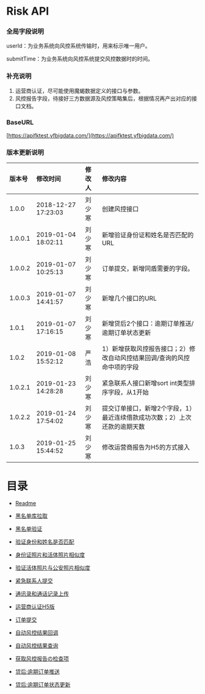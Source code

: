 # Risk API

### 全局字段说明

userId：为业务系统向风控系统传输时，用来标示唯一用户。

submitTime：为业务系统向风控系统提交风控数据时的时间。

### 补充说明

1. 运营商认证，尽可能使用魔蝎数据定义的接口与参数。
2. 风控报告字段，待接好三方数据源及风控策略集后，根据情况再产出对应的接口文档。

### BaseURL

[https://apifktest.yfbigdata.com/](https://apifktest.yfbigdata.com/)

### 版本更新说明

| 版本号 | 修改时间 | 修改人 | 修改内容 |
| :--- | :--- | :--- | :--- |
| 1.0.0 | 2018-12-27 17:23:03 | 刘少寒 | 创建风控接口 |
| 1.0.0.1 | 2019-01-04 18:02:11 | 刘少寒 | 新增验证身份证和姓名是否匹配的URL |
| 1.0.0.2 | 2019-01-07 10:25:13 | 刘少寒 | 订单提交，新增同盾需要的字段。 |
| 1.0.0.3 | 2019-01-07 14:41:57 | 刘少寒 | 新增几个接口的URL |
| 1.0.1 | 2019-01-07 17:16:15 | 刘少寒 | 新增贷后2个接口：逾期订单推送/逾期订单状态更新 |
| 1.0.2 | 2019-01-08 15:52:12 | 严浩 | 1）新增获取风控报告接口；2）修改自动风控结果回调/查询的风控命中项的字段 |
| 1.0.2.1 | 2019-01-23 14:28:28 | 刘少寒 | 紧急联系人接口新增sort int类型排序字段，从1开始 |
| 1.0.2.2 | 2019-01-24 17:54:02 | 刘少寒 | 提交订单接口，新增2个字段，1）最近连续借款成功次数；2）上次还款的逾期天数 |
| 1.0.3 | 2019-01-25 15:44:52 | 刘少寒 | 修改运营商报告为H5的方式接入 |

# 目录

* [Readme](/README.md)

* [黑名单库拉取](/黑名单库拉取.md)

* [黑名单验证](/黑名单验证.md)

* [验证身份和姓名是否匹配](/验证身份证号和姓名是否匹配.md)

* [身份证照片和活体照片相似度](/身份证照片和活体截图照片相似度.md)

* [验证活体照片与公安照片相似度](/验证活体截图照片与公安照片相似度.md)

* [紧急联系人提交](/紧急联系人提交.md)

* [通讯录和通话记录上传](/通讯录和通话记录上传.md)

* [运营商认证H5版](/运营商认证H5版.md)

* [订单提交](/订单提交.md)

* [自动风控结果回调](//自动风控结果回调.md)

* [自动风控结果查询](/自动风控结果查询.md)

* [获取风控报告の检查项](/获取风控报告の检查项.md)

* [贷后:逾期订单推送](/贷后:逾期订单推送.md)

* [贷后:逾期订单状态更新](/贷后:逾期订单状态更新.md)



